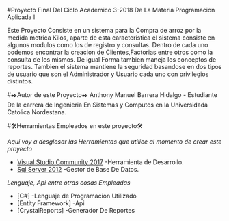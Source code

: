 #Proyecto Final Del Ciclo Academico 3-2018 De La Materia Programacion Aplicada l

Este Proyecto Consiste en un sistema para la Compra de arroz por la medida metrica Kilos, aparte de esta caracteristica el sistema consiste en algunos modulos como los de registro y consultas.
Dentro de cada uno podemos encontrar la creacion de Clientes,Factorias entre otros como la consulta de los mismos.
De igual Forma tambien maneja los conceptos de reportes.
Tambien el sistema mantiene la seguridad basandose en dos tipos de usuario que son el Administrador y Usuario cada uno con privilegios distintos.

#✒️Autor de este Proyecto✒️
Anthony Manuel Barrera Hidalgo - Estudiante De la carrera de Ingenieria En Sistemas y Computos en la Universidada Catolica Nordestana.

#🛠️Herramientas Empleados en este proyecto🛠️

_Aqui voy a desglosar las Herramientas que utilice al momento de crear este proyecto_
* [Visual Studio Community 2017](https://visualstudio.microsoft.com/es/downloads/) -Herramienta de Desarrollo.
* [Sql Server 2012](https://www.microsoft.com/es-es/download/details.aspx?id=29062) -Gestor de Base De Datos.

_Lenguaje, Api entre otras cosas Empleadas_
* [C#] -Lenguaje de Programacion Utilizado
* [Entity Framework] -Api 
* [CrystalReports] -Generador De Reportes
